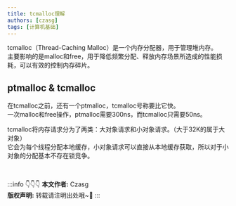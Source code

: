 ```yaml
---
title: tcmalloc理解
authors: [czasg]
tags: [计算机基础]
---
```


tcmalloc（Thread-Caching Malloc）是一个内存分配器，用于管理堆内存。  
主要影响的是malloc和free，用于降低频繁分配、释放内存场景所造成的性能损耗，可以有效的控制内存碎片。

<!--truncate-->

## ptmalloc & tcmalloc
在tcmalloc之前，还有一个ptmalloc，tcmalloc号称要比它快。   
一次malloc和free操作，ptmalloc需要300ns，而tcmalloc只需要50ns。   

tcmalloc将内存请求分为了两类：大对象请求和小对象请求。（大于32K的属于大对象）   
它会为每个线程分配本地缓存，小对象请求可以直接从本地缓存获取，所以对于小对象的分配基本不存在锁竞争。

<br/>

:::info 👇👇👇
**本文作者:** Czasg    
**版权声明:** 转载请注明出处哦~👮‍
:::
